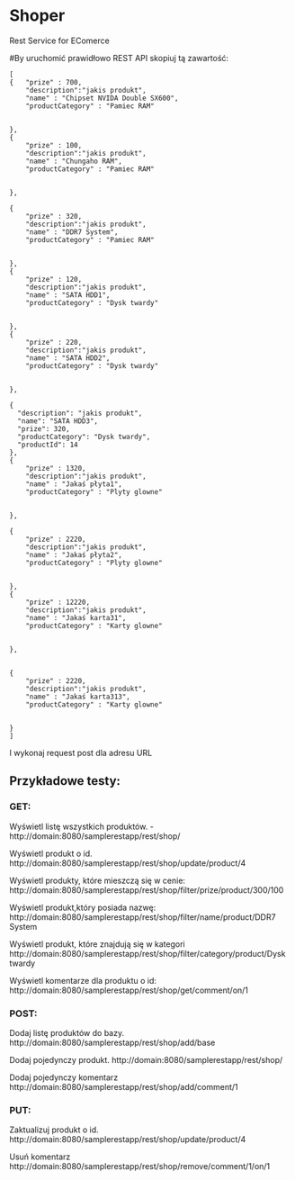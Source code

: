 # Shoper
Rest Service for EComerce

#By uruchomić prawidłowo REST API skopiuj tą zawartość:
```
[
{	"prize" : 700,
	"description":"jakis produkt",
	"name" : "Chipset NVIDA Double SX600",
	"productCategory" : "Pamiec RAM"


},
{
	"prize" : 100,
	"description":"jakis produkt",
	"name" : "Chungaho RAM",
	"productCategory" : "Pamiec RAM"


},

{
	"prize" : 320,
	"description":"jakis produkt",
	"name" : "DDR7 System",
	"productCategory" : "Pamiec RAM"


},
{
	"prize" : 120,
	"description":"jakis produkt",
	"name" : "SATA HDD1",
	"productCategory" : "Dysk twardy"


},
{
	"prize" : 220,
	"description":"jakis produkt",
	"name" : "SATA HDD2",
	"productCategory" : "Dysk twardy"


},

{
  "description": "jakis produkt",
  "name": "SATA HDD3",
  "prize": 320,
  "productCategory": "Dysk twardy",
  "productId": 14
},
{
	"prize" : 1320,
	"description":"jakis produkt",
	"name" : "Jakaś płyta1",
	"productCategory" : "Plyty glowne"


},

{
	"prize" : 2220,
	"description":"jakis produkt",
	"name" : "Jakaś płyta2",
	"productCategory" : "Plyty glowne"


},
{
	"prize" : 12220,
	"description":"jakis produkt",
	"name" : "Jakaś karta31",
	"productCategory" : "Karty glowne"


},


{
	"prize" : 2220,
	"description":"jakis produkt",
	"name" : "Jakaś karta313",
	"productCategory" : "Karty glowne"


}
]
```
I wykonaj request post dla adresu URL 
## Przykładowe testy:

### GET:
Wyświetl listę wszystkich produktów.
-http://domain:8080/samplerestapp/rest/shop/

Wyświetl produkt o id.
http://domain:8080/samplerestapp/rest/shop/update/product/4

Wyświetl produkty, które mieszczą się w cenie:
http://domain:8080/samplerestapp/rest/shop/filter/prize/product/300/100

Wyświetl produkt,który posiada nazwę:
http://domain:8080/samplerestapp/rest/shop/filter/name/product/DDR7 System

Wyświetl produkt, które znajdują się w kategori
http://domain:8080/samplerestapp/rest/shop/filter/category/product/Dysk twardy

Wyświetl komentarze dla produktu o id:
http://domain:8080/samplerestapp/rest/shop/get/comment/on/1

### POST:
Dodaj listę produktów do bazy.
http://domain:8080/samplerestapp/rest/shop/add/base

Dodaj pojedynczy produkt.
http://domain:8080/samplerestapp/rest/shop/

Dodaj pojedynczy komentarz
http://domain:8080/samplerestapp/rest/shop/add/comment/1

### PUT:
Zaktualizuj produkt o id. 
http://domain:8080/samplerestapp/rest/shop/update/product/4

Usuń komentarz
http://domain:8080/samplerestapp/rest/shop/remove/comment/1/on/1




